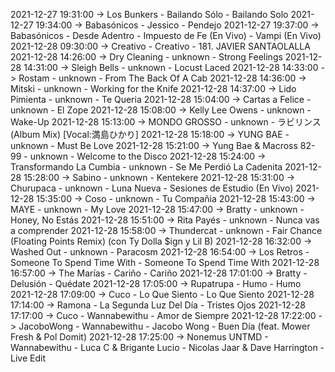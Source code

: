 2021-12-27 19:31:00 -> Los Bunkers - Bailando Sólo - Bailando Solo
2021-12-27 19:34:00 -> Babasónicos - Jessico - Pendejo
2021-12-27 19:37:00 -> Babasónicos - Desde Adentro - Impuesto de Fe (En Vivo) - Vampi (En Vivo)
2021-12-28 09:30:00 -> Creativo - Creativo - 181. JAVIER SANTAOLALLA
2021-12-28 14:26:00 -> Dry Cleaning - unknown - Strong Feelings
2021-12-28 14:31:00 -> Sleigh Bells - unknown - Locust Laced
2021-12-28 14:33:00 -> Rostam - unknown - From The Back Of A Cab
2021-12-28 14:36:00 -> Mitski - unknown - Working for the Knife
2021-12-28 14:37:00 -> Lido Pimienta - unknown - Te Queria
2021-12-28 15:04:00 -> Cartas a Felice - unknown - El Zope
2021-12-28 15:08:00 -> Kelly Lee Owens - unknown - Wake-Up
2021-12-28 15:13:00 -> MONDO GROSSO - unknown - ラビリンス (Album Mix) [Vocal:満島ひかり]
2021-12-28 15:18:00 -> YUNG BAE - unknown - Must Be Love
2021-12-28 15:21:00 -> Yung Bae & Macross 82-99 - unknown - Welcome to the Disco
2021-12-28 15:24:00 -> Transformando La Cumbia - unknown - Se Me Perdió La Cadenita
2021-12-28 15:28:00 -> Sabino - unknown - Kentekere
2021-12-28 15:31:00 -> Churupaca - unknown - Luna Nueva - Sesiones de Estudio (En Vivo)
2021-12-28 15:35:00 -> Coso - unknown - Tu Compañia
2021-12-28 15:43:00 -> MAYE - unknown - My Love
2021-12-28 15:47:00 -> Bratty - unknown - Honey, No Estás
2021-12-28 15:51:00 -> Rita Payés - unknown - Nunca vas a comprender
2021-12-28 15:58:00 -> Thundercat - unknown - Fair Chance (Floating Points Remix) (con Ty Dolla $ign y Lil B)
2021-12-28 16:32:00 -> Washed Out - unknown - Paracosm
2021-12-28 16:54:00 -> Los Retros - Someone To Spend Time With - Someone To Spend Time With
2021-12-28 16:57:00 -> The Marías - Cariño - Cariño
2021-12-28 17:01:00 -> Bratty - Delusión - Quédate
2021-12-28 17:05:00 -> Rupatrupa - Humo - Humo
2021-12-28 17:09:00 -> Cuco - Lo Que Siento - Lo Que Siento
2021-12-28 17:14:00 -> Ramona - La Segunda Luz Del Día - Tristes Ojos
2021-12-28 17:17:00 -> Cuco - Wannabewithu - Amor de Siempre
2021-12-28 17:22:00 -> JacoboWong - Wannabewithu - Jacobo Wong - Buen Día (feat. Mower Fresh & Pol Domit)
2021-12-28 17:25:00 -> Nonemus UNTMD - Wannabewithu - Luca C & Brigante Lucio - Nicolas Jaar & Dave Harrington - Live Edit
